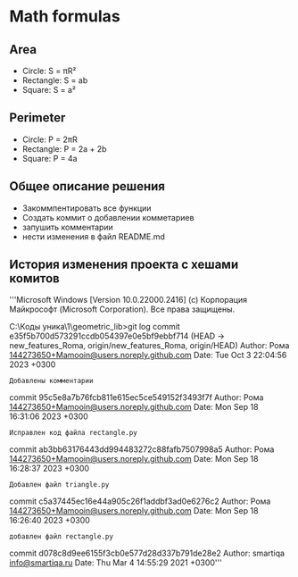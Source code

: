 # Math formulas
## Area
- Circle: S = πR²
- Rectangle: S = ab
- Square: S = a²

## Perimeter
- Circle: P = 2πR
- Rectangle: P = 2a + 2b
- Square: P = 4a

## Общее описание решения
- Закоммпентировать все функции
- Создать коммит о добавлении комметариев
- запушить комментарии
- нести изменения в файл README.md

## История изменения проекта с хешами комитов 
'''Microsoft Windows [Version 10.0.22000.2416]
(c) Корпорация Майкрософт (Microsoft Corporation). Все права защищены.

C:\Коды уника\1\geometric_lib>git log
commit e35f5b700d573291ccdb054397e0e5bf9ebbf714 (HEAD -> new_features_Roma, origin/new_features_Roma, origin/HEAD)
Author: Рома <144273650+Mamooin@users.noreply.github.com>
Date:   Tue Oct 3 22:04:56 2023 +0300

    Добавлены комментарии

commit 95c5e8a7b76fcb811e615ec5ce549152f3493f7f
Author: Рома <144273650+Mamooin@users.noreply.github.com>
Date:   Mon Sep 18 16:31:06 2023 +0300

    Исправлен код файла rectangle.py

commit ab3bb63176443dd994483272c88fafb7507998a5
Author: Рома <144273650+Mamooin@users.noreply.github.com>
Date:   Mon Sep 18 16:28:37 2023 +0300

    Добавлен файл triangle.py

commit c5a37445ec16e44a905c26f1addbf3ad0e6276c2
Author: Рома <144273650+Mamooin@users.noreply.github.com>
Date:   Mon Sep 18 16:26:40 2023 +0300

    добавлен файл rectangle.py

commit d078c8d9ee6155f3cb0e577d28d337b791de28e2
Author: smartiqa <info@smartiqa.ru>
Date:   Thu Mar 4 14:55:29 2021 +0300'''
